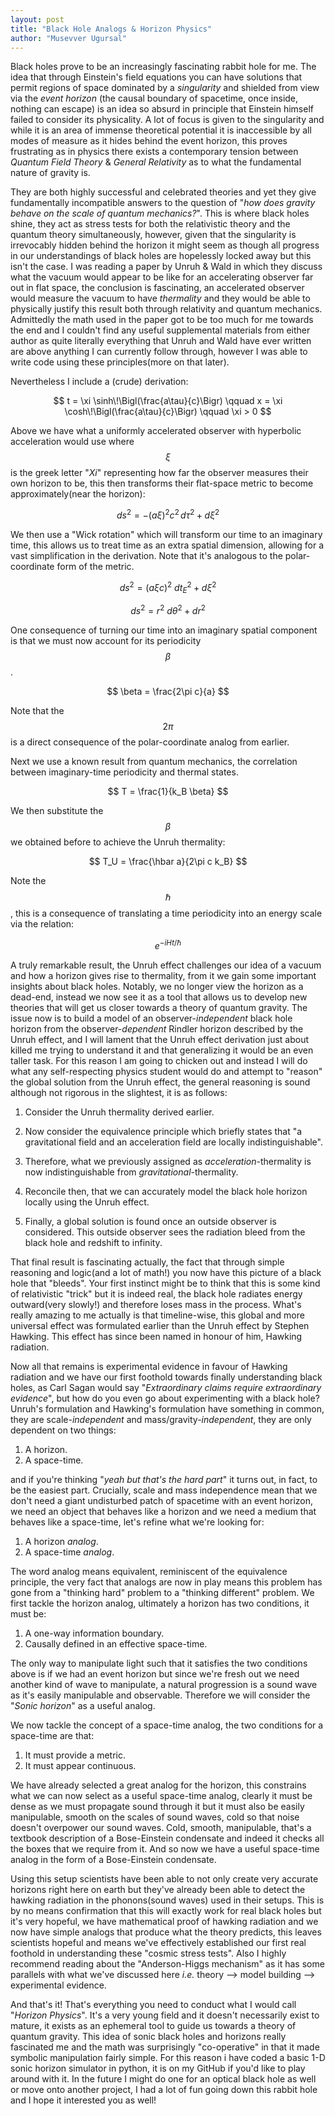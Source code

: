 ```yaml
---
layout: post
title: "Black Hole Analogs & Horizon Physics"
author: "Musevver Ugursal"
---
```



Black holes prove to be an increasingly fascinating rabbit hole for me. The idea that through Einstein's field equations you can have solutions that permit regions of space dominated by a *singularity* and shielded from view via the *event horizon* (the causal boundary of spacetime, once inside, nothing can escape) is an idea so absurd in principle that Einstein himself failed to consider its physicality. A lot of focus is given to the singularity and while it is an area of immense theoretical potential it is inaccessible by all modes of measure as it hides behind the event horizon, this proves frustrating as in physics there exists a contemporary tension between *Quantum Field Theory* & *General Relativity* as to what the fundamental nature of gravity is. 


They are both highly successful and celebrated theories and yet they give fundamentally incompatible answers to the question of "*how does gravity behave on the scale of quantum mechanics?*". This is where black holes shine, they act as stress tests for both the relativistic theory and the quantum theory simultaneously, however, given that the singularity is irrevocably hidden behind the horizon it might seem as though all progress in our understandings of black holes are hopelessly locked away but this isn't the case. I was reading a paper by Unruh & Wald in which they discuss what the vacuum would appear to be like for an accelerating observer far out in flat space, the conclusion is fascinating, an accelerated observer would measure the vacuum to have *thermality* and they would be able to physically justify this result both through relativity and quantum mechanics. Admittedly the math used in the paper got to be too much for me towards the end and I couldn't find any useful supplemental materials from either author as quite literally everything that Unruh and Wald have ever written are above anything I can currently follow through, however I was able to write code using these principles(more on that later).


Nevertheless I include a (crude) derivation:

$$ t = \xi \sinh\!\Bigl(\frac{a\tau}{c}\Bigr) \qquad x = \xi \cosh\!\Bigl(\frac{a\tau}{c}\Bigr) \qquad \xi > 0 $$

Above we have what a uniformly accelerated observer with hyperbolic acceleration would use where $$\xi$$ is the greek letter "*Xi*" representing how far the observer measures their own horizon to be, this then transforms their flat-space metric to become approximately(near the horizon):

$$ ds^2 = - (a\xi)^2 c^2\, d\tau^2 + d\xi^2 $$

We then use a "Wick rotation" which will transform our time to an imaginary time, this allows us to treat time as an extra spatial dimension, allowing for a vast simplification in the derivation. Note that it's analogous to the polar-coordinate form of the metric.

$$ ds^2 = (a\xi c)^2\ dt_E^2 + d\xi^2 $$

$$ ds^2 = r^2\ d\theta^2 + dr^2 $$

One consequence of turning our time into an imaginary spatial component is that we must now account for its periodicity $$\beta$$.

$$ \beta = \frac{2\pi c}{a} $$ 

Note that the $$2\pi$$ is a direct consequence of the polar-coordinate analog from earlier.


Next we use a known result from quantum mechanics, the correlation between imaginary-time periodicity and thermal states.

$$ T = \frac{1}{k_B \beta} $$

We then substitute the $$\beta$$ we obtained before to achieve the Unruh thermality:

$$ T_U = \frac{\hbar a}{2\pi c k_B} $$


Note the $$\hbar$$, this is a consequence of translating a time periodicity into an energy scale via the relation:

$$ e^{-i H t / \hbar} $$

A truly remarkable result, the Unruh effect challenges our idea of a vacuum and how a horizon gives rise to thermality, from it we gain some important insights about black holes. Notably, we no longer view the horizon as a dead-end, instead we now see it as a tool that allows us to develop new theories that will get us closer towards a theory of quantum gravity. The issue now is to build a model of an observer-*independent* black hole horizon from the observer-*dependent* Rindler horizon described by the Unruh effect, and I will lament that the Unruh effect derivation just about killed me trying to understand it and that generalizing it would be an even taller task. For this reason I am going to chicken out and instead I will do what any self-respecting physics student would do and attempt to "reason" the global solution from the Unruh effect, the general reasoning is sound although not rigorous in the slightest, it is as follows:

1. Consider the Unruh thermality derived earlier.
 
2. Now consider the equivalence principle which briefly states that "a gravitational field and an acceleration field are locally indistinguishable".
 
3. Therefore, what we previously assigned as *acceleration*-thermality is now indistinguishable from *gravitational*-thermality.

4. Reconcile then, that we can accurately model the black hole horizon locally using the Unruh effect.
  
5. Finally, a global solution is found once an outside observer is considered. This outside observer sees the radiation bleed from the black hole and redshift to infinity.

That final result is fascinating actually, the fact that through simple reasoning and logic(and a lot of math!) you now have this picture of a black hole that "bleeds". Your first instinct might be to think that this is some kind of relativistic "trick" but it is indeed real, the black hole radiates energy outward(very slowly!) and therefore loses mass in the process. What's really amazing to me actually is that timeline-wise, this global and more universal effect was formulated earlier than the Unruh effect by Stephen Hawking. This effect has since been named in honour of him, Hawking radiation.

Now all that remains is experimental evidence in favour of Hawking radiation and we have our first foothold towards finally understanding black holes, as Carl Sagan would say "*Extraordinary claims require extraordinary evidence*", but how do you even go about experimenting with a black hole? Unruh's formulation and Hawking's formulation have something in common, they are scale-*independent* and mass/gravity-*independent*, they are only dependent on two things:

1. A horizon.
2. A space-time.
   
and if you're thinking "*yeah but that's the hard part*" it turns out, in fact, to be the easiest part. Crucially, scale and mass independence mean that we don't need a giant undisturbed patch of spacetime with an event horizon, we need an object that behaves like a horizon and we need a medium that behaves like a space-time, let's refine what we're looking for:

1. A horizon *analog*.
2. A space-time *analog*.

The word analog means equivalent, reminiscent of the equivalence principle, the very fact that analogs are now in play means this problem has gone from a "thinking hard" problem to a "thinking different" problem. We first tackle the horizon analog, ultimately a horizon has two conditions, it must be:

1. A one-way information boundary.
2. Causally defined in an effective space-time.

The only way to manipulate light such that it satisfies the two conditions above is if we had an event horizon but since we're fresh out we need another kind of wave to manipulate, a natural progression is a sound wave as it's easily manipulable and observable. Therefore we will consider the "*Sonic horizon*" as a useful analog.

We now tackle the concept of a space-time analog, the two conditions for a space-time are that:

1. It must provide a metric.
2. It must appear continuous.

We have already selected a great analog for the horizon, this constrains what we can now select as a useful space-time analog, clearly it must be dense as we must propagate sound through it but it must also be easily manipulable, smooth on the scales of sound waves, cold so that noise doesn't overpower our sound waves. Cold, smooth, manipulable, that's a textbook description of a Bose-Einstein condensate and indeed it checks all the boxes that we require from it. And so now we have a useful space-time analog in the form of a Bose-Einstein condensate.

Using this setup scientists have been able to not only create very accurate horizons right here on earth but they've already been able to detect the hawking radiation in the phonons(sound waves) used in their setups. This is by no means confirmation that this will exactly work for real black holes but it's very hopeful, we have mathematical proof of hawking radiation and we now have simple analogs that produce what the theory predicts, this leaves scientists hopeful and means we've effectively established our first real foothold in understanding these "cosmic stress tests". Also I highly recommend reading about the "Anderson-Higgs mechanism" as it has some parallels with what we've discussed here *i.e.* theory --> model building --> experimental evidence.

And that's it! That's everything you need to conduct what I would call "*Horizon Physics*". It's a very young field and it doesn't necessarily exist to mature, it exists as an ephemeral tool to guide us towards a theory of quantum gravity. This idea of sonic black holes and horizons really fascinated me and the math was surprisingly "co-operative" in that it made symbolic manipulation fairly simple. For this reason i have coded a basic 1-D sonic horizon simulator in python, it is on my GitHub if you'd like to play around with it. In the future I might do one for an optical black hole as well or move onto another project, I had a lot of fun going down this rabbit hole and I hope it interested you as well!

<script>
window.MathJax = {
  tex: {
    inlineMath: [['$', '$'], ['\\(', '\\)']],
    displayMath: [['$$', '$$'], ['\\[', '\\]']],
    tags: 'ams'
  },
  options: { skipHtmlTags: ['script','noscript','style','textarea','pre','code'] }
};
</script>
<script id="MathJax-script" async
        src="https://cdn.jsdelivr.net/npm/mathjax@3/es5/tex-chtml.js"></script>
